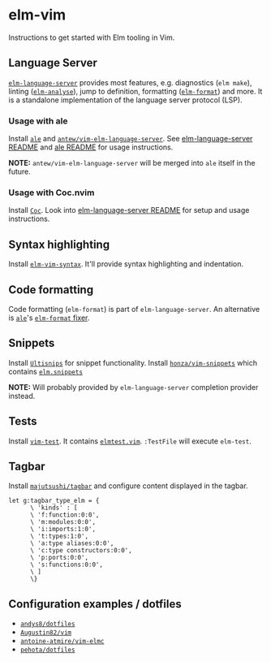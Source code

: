 # elm-vim

Instructions to get started with Elm tooling in Vim.

## Language Server

[`elm-language-server`](https://github.com/elm-tooling/elm-language-server) provides most features, e.g. diagnostics (`elm make`), linting ([`elm-analyse`](https://github.com/stil4m/elm-analyse)), jump to definition, formatting ([`elm-format`](https://github.com/avh4/elm-format)) and more. It is a standalone implementation of the language server protocol (LSP). 

### Usage with ale

Install [`ale`](https://github.com/w0rp/ale) and [`antew/vim-elm-language-server`](https://github.com/antew/vim-elm-language-server).
See [elm-language-server README](https://github.com/elm-tooling/elm-language-server#ale) and [ale README](https://github.com/w0rp/ale#usage) for usage instructions. 

**NOTE:** `antew/vim-elm-language-server` will be merged into `ale` itself in the future.

### Usage with Coc.nvim

Install [`Coc`](https://github.com/neoclide/coc.nvim). Look into [elm-language-server README](https://github.com/elm-tooling/elm-language-server#cocnvim) for setup and usage instructions.

## Syntax highlighting

Install [`elm-vim-syntax`](https://github.com/andys8/vim-elm-syntax). It'll provide syntax highlighting and indentation.

## Code formatting

Code formatting (`elm-format`) is part of `elm-language-server`. An alternative is [`ale`](https://github.com/w0rp/ale)'s [`elm-format` fixer](https://github.com/w0rp/ale/blob/8768a309b8ef1c2e819dcb6f4630f73acab59792/doc/ale-elm.txt#L6-L29).

## Snippets

Install [`Ultisnips`](https://github.com/SirVer/ultisnips) for snippet functionality.
Install [`honza/vim-snippets`](https://github.com/honza/vim-snippets) which contains [`elm.snippets`](https://github.com/honza/vim-snippets/blob/master/snippets/elm.snippets)

**NOTE:** Will probably provided by `elm-language-server` completion provider instead.

## Tests

Install [`vim-test`](https://github.com/janko/vim-test). It contains [`elmtest.vim`](https://github.com/janko/vim-test/blob/master/autoload/test/elm/elmtest.vim). `:TestFile` will execute `elm-test`.

## Tagbar

Install [`majutsushi/tagbar`](https://github.com/majutsushi/tagbar) and configure content displayed in the tagbar.

```vim
let g:tagbar_type_elm = {
      \ 'kinds' : [
      \ 'f:function:0:0',
      \ 'm:modules:0:0',
      \ 'i:imports:1:0',
      \ 't:types:1:0',
      \ 'a:type aliases:0:0',
      \ 'c:type constructors:0:0',
      \ 'p:ports:0:0',
      \ 's:functions:0:0',
      \ ]
      \}
```

## Configuration examples / dotfiles

* [`andys8/dotfiles`](https://github.com/andys8/dotfiles/blob/master/vimrc.local)
* [`Augustin82/vim`](https://github.com/Augustin82/vim)
* [`antoine-atmire/vim-elmc`](https://github.com/antoine-atmire/vim-elmc)
* [`pehota/dotfiles`](https://github.com/pehota/dotfiles/blob/vim-elm/vimrc)
